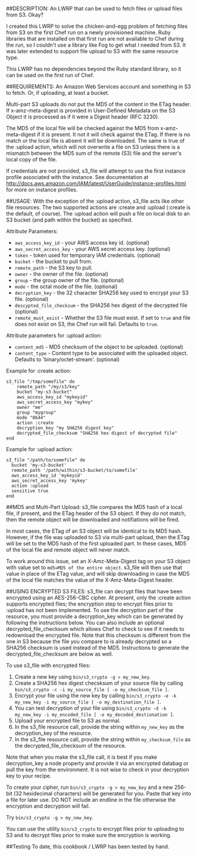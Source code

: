 ##DESCRIPTION:
An LWRP that can be used to fetch files or upload files from S3. Okay?

I created this LWRP to solve the chicken-and-egg problem of fetching files from S3 on the first Chef run on a newly provisioned machine. Ruby libraries that are installed on that first run are not available to Chef during the run, so I couldn't use a library like Fog to get what I needed from S3. It was later extended to support file upload to S3 with the same resource type.

This LWRP has no dependencies beyond the Ruby standard library, so it can be used on the first run of Chef.

##REQUIREMENTS:
An Amazon Web Services account and something in S3 to fetch. Or, if uploading, at least a bucket.

Multi-part S3 uploads do not put the MD5 of the content in the ETag header. If x-amz-meta-digest is provided in User-Defined Metadata on the S3 Object it is processed as if it were a Digest header (RFC 3230).

The MD5 of the local file will be checked against the MD5 from x-amz-meta-digest if it is present.  It not it will check against the ETag.  If there is no match or the local file is absent it will be downloaded. The same is true of the :upload action, which will not overwrite a file on S3 unless there is a mismatch between the MD5 sum of the remote (S3) file and the server's local copy of the file.

If credentials are not provided, s3_file will attempt to use the first instance profile associated with the instance. See documentation at http://docs.aws.amazon.com/IAM/latest/UserGuide/instance-profiles.html for more on instance profiles.

##USAGE:
With the exception of the :upload action, s3_file acts like other file resources.  The two supported actions are :create and :upload (:create is the default, of course). The :upload action will push a file on local disk to an S3 bucket (and path within the bucket) as specified.

Attribute Parameters:

* `aws_access_key_id` - your AWS access key id. (optional)
* `aws_secret_access_key` - your AWS secret access key. (optional)
* `token` - token used for temporary IAM credentials. (optional)
* `bucket` - the bucket to pull from.
* `remote_path` - the S3 key to pull.
* `owner` - the owner of the file. (optional)
* `group` - the group owner of the file. (optional)
* `mode` - the octal mode of the file. (optional)
* `decryption_key` - the 32 character SHA256 key used to encrypt your S3 file. (optional)
* `descypted_file_checksum` - the SHA256 hex digest of the decrypted file (optional)
* `remote_must_exist` - Whether the S3 file must exist. If set to `true` and file does not exist on S3, the Chef run will fail. Defaults to `true`.

Attribute parameters for :upload action:

* `content_md5` - MD5 checksum of the object to be uploaded. (optional)
* `content_type` - Content type to be associated with the uploaded object. Defaults to 'binary/octet-stream'. (optional)

Example for :create action:

    s3_file "/tmp/somefile" do
    	remote_path "/my/s3/key"
    	bucket "my-s3-bucket"
    	aws_access_key_id "mykeyid"
    	aws_secret_access_key "mykey"
    	owner "me"
    	group "mygroup"
    	mode "0644"
    	action :create
    	decryption_key "my SHA256 digest key"
    	decrypted_file_checksum "SHA256 hex digest of decrypted file"
    end

Example for :upload action:

    s3_file "/path/to/somefile" do
      bucket 'my-s3-bucket'
      remote_path '/path/within/s3-bucket/to/somefile'
      aws_access_key_id 'mykeyid'
      aws_secret_access_key 'mykey'
      action :upload
      sensitive true
    end

##MD5 and Multi-Part Upload:
s3_file compares the MD5 hash of a local file, if present, and the ETag header of the S3 object.  If they do not match, then the remote object will be downloaded and notifiations will be fired.

In most cases, the ETag of an S3 object will be identical to its MD5 hash.  However, if the file was uploaded to S3 via multi-part upload, then the ETag will be set to the MD5 hash of the first uploaded part.  In these cases, MD5 of the local file and remote object will never match.

To work around this issue, set an X-Amz-Meta-Digest tag on your S3 object with value set to `md5=MD5 of the entire object`.  s3_file will then use that value in place of the ETag value, and will skip downloading in case the MD5 of the local file matches the value of the X-Amz-Meta-Digest header.

##USING ENCRYPTED S3 FILES:
s3_file can decrypt files that have been encrypted using an AES-256-CBC cipher.  At present, only the :create action supports encrypted files; the encryption step to encrypt files prior to :upload has not been implemented. To use the decryption part of the resource, you must provide a decryption_key which can be generated by following the instructions below.  You can also include an optional decrypted_file_checksum which allows Chef to check to see if it needs to redownload the encrypted file.  Note that this checksum is different from the one in S3 because the file you compare to is already decrypted so a SHA256 checksum is used instead of the MD5. Instructions to generate the decrypted_file_checksum are below as well.

To use s3_file with encrypted files:

1. Create a new key using `bin/s3_crypto -g > my_new_key`.
1. Create a SHA256 hex digest checsksum of your source file by calling `bin/s3_crypto -c -i my_source_file [ -o my_checksum_file ]`.
1. Encrypt your file using the new key by calling `bin/s3_crypto -e -k my_new_key -i my_source_file [ -o my_destination_file ]`.
1. You can test decryption of your file using `bin/s3_crypto -d -k my_new_key -i my_encoded_file [ -o my_decoded_destionation ]`.
1. Upload your encrypted file to S3 as normal.
1. In the s3_file resource call, provide the string within `my_new_key` as the decryption_key of the resource.
1. In the s3_file resource call, provide the string within `my_checksum_file` as the decrypted_file_checksum of the resource.

Note that when you make the s3_file call, it is best if you make decryption_key a node property and provide it via an encrypted databag or pull the key from the environment.  It is not wise to check in your decryption key to your recipe.

To create your cipher, run `bin/s3_crypto -g > my_new_key` and a new 256-bit (32 hexidecimal characters) will be generated for you. Paste that key into a file for later use.  DO NOT include an endline in the file otherwise the encryption and decryption will fail.

Try `bin/s3_crypto -g > my_new_key`.

You can use the utility `bin/s3_crypto` to encrypt files prior to uploading to S3 and to decrypt files prior to make sure the encryption is working.

##Testing
To date, this cookbook / LWRP has been tested by hand.
